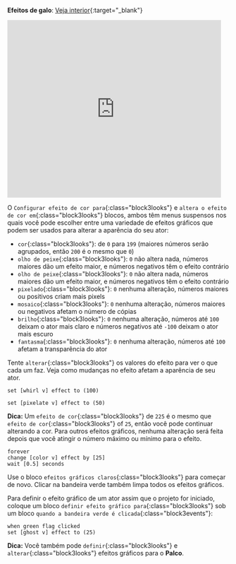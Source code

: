 **Efeitos de galo**: [Veja interior](https://scratch.mit.edu/projects/435730522/editor){:target="_blank"}

<div class="scratch-preview">
  <iframe allowtransparency="true" width="485" height="402" src="https://scratch.mit.edu/projects/embed/435730522/?autostart=false" frameborder="0"></iframe>
</div>

O `Configurar efeito de cor para`{:class="block3looks"} e `altera o efeito de cor em`{:class="block3looks"} blocos, ambos têm menus suspensos nos quais você pode escolher entre uma variedade de efeitos gráficos que podem ser usados para alterar a aparência do seu ator:

+ `cor`{:class="block3looks"}: de `0` para `199` (maiores números serão agrupados, então `200` é o mesmo que `0`)
+ `olho de peixe`{:class="block3looks"}: `0` não altera nada, números maiores dão um efeito maior, e números negativos têm o efeito contrário
+ `olho de peixe`{:class="block3looks"}: `0` não altera nada, números maiores dão um efeito maior, e números negativos têm o efeito contrário
+ `pixelado`{:class="block3looks"}: `0` nenhuma alteração, números maiores ou positivos criam mais pixels
+ `mosaico`{:class="block3looks"}: `0` nenhuma alteração, números maiores ou negativos afetam o número de cópias
+ `brilho`{:class="block3looks"}: `0` nenhuma alteração, números até `100` deixam o ator mais claro e números negativos até `-100` deixam o ator mais escuro
+ `fantasma`{:class="block3looks"}: `0` nenhuma alteração, números até `100` afetam a transparência do ator

Tente `alterar`{:class="block3looks"} os valores do efeito para ver o que cada um faz. Veja como mudanças no efeito afetam a aparência de seu ator.

```blocks3
set [whirl v] effect to (100)

set [pixelate v] effect to (50)
```

**Dica:** Um `efeito de cor`{:class="block3looks"} de `225` é o mesmo que `efeito de cor`{:class="block3looks"} of `25`, então você pode continuar alterando a cor. Para outros efeitos gráficos, nenhuma alteração será feita depois que você atingir o número máximo ou mínimo para o efeito.

```blocks3
forever
change [color v] effect by [25]
wait [0.5] seconds
```

Use o bloco `efeitos gráficos claros`{:class="block3looks"} para começar de novo. Clicar na bandeira verde também limpa todos os efeitos gráficos.

Para definir o efeito gráfico de um ator assim que o projeto for iniciado, coloque um bloco `definir efeito gráfico para`{:class="block3looks"} sob um bloco `quando a bandeira verde é clicada`{:class="block3events"}:

```blocks3
when green flag clicked
set [ghost v] effect to (25)
```

**Dica:** Você também pode `definir`{:class="block3looks"} e `alterar`{:class="block3looks"} efeitos gráficos para o **Palco**.
